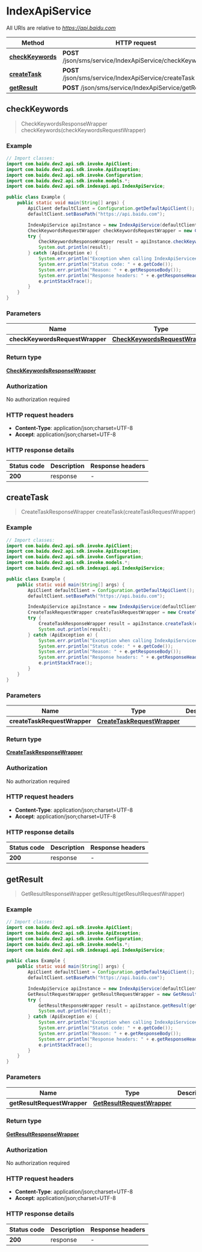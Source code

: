 # IndexApiService

All URIs are relative to *https://api.baidu.com*

Method | HTTP request | Description
------------- | ------------- | -------------
[**checkKeywords**](IndexApiService.md#checkKeywords) | **POST** /json/sms/service/IndexApiService/checkKeywords | 
[**createTask**](IndexApiService.md#createTask) | **POST** /json/sms/service/IndexApiService/createTask | 
[**getResult**](IndexApiService.md#getResult) | **POST** /json/sms/service/IndexApiService/getResult | 



## checkKeywords

> CheckKeywordsResponseWrapper checkKeywords(checkKeywordsRequestWrapper)



### Example

```java
// Import classes:
import com.baidu.dev2.api.sdk.invoke.ApiClient;
import com.baidu.dev2.api.sdk.invoke.ApiException;
import com.baidu.dev2.api.sdk.invoke.Configuration;
import com.baidu.dev2.api.sdk.invoke.models.*;
import com.baidu.dev2.api.sdk.indexapi.api.IndexApiService;

public class Example {
    public static void main(String[] args) {
        ApiClient defaultClient = Configuration.getDefaultApiClient();
        defaultClient.setBasePath("https://api.baidu.com");

        IndexApiService apiInstance = new IndexApiService(defaultClient);
        CheckKeywordsRequestWrapper checkKeywordsRequestWrapper = new CheckKeywordsRequestWrapper(); // CheckKeywordsRequestWrapper | 
        try {
            CheckKeywordsResponseWrapper result = apiInstance.checkKeywords(checkKeywordsRequestWrapper);
            System.out.println(result);
        } catch (ApiException e) {
            System.err.println("Exception when calling IndexApiService#checkKeywords");
            System.err.println("Status code: " + e.getCode());
            System.err.println("Reason: " + e.getResponseBody());
            System.err.println("Response headers: " + e.getResponseHeaders());
            e.printStackTrace();
        }
    }
}
```

### Parameters


Name | Type | Description  | Notes
------------- | ------------- | ------------- | -------------
 **checkKeywordsRequestWrapper** | [**CheckKeywordsRequestWrapper**](CheckKeywordsRequestWrapper.md)|  |

### Return type

[**CheckKeywordsResponseWrapper**](CheckKeywordsResponseWrapper.md)

### Authorization

No authorization required

### HTTP request headers

- **Content-Type**: application/json;charset=UTF-8
- **Accept**: application/json;charset=UTF-8


### HTTP response details
| Status code | Description | Response headers |
|-------------|-------------|------------------|
| **200** | response |  -  |


## createTask

> CreateTaskResponseWrapper createTask(createTaskRequestWrapper)



### Example

```java
// Import classes:
import com.baidu.dev2.api.sdk.invoke.ApiClient;
import com.baidu.dev2.api.sdk.invoke.ApiException;
import com.baidu.dev2.api.sdk.invoke.Configuration;
import com.baidu.dev2.api.sdk.invoke.models.*;
import com.baidu.dev2.api.sdk.indexapi.api.IndexApiService;

public class Example {
    public static void main(String[] args) {
        ApiClient defaultClient = Configuration.getDefaultApiClient();
        defaultClient.setBasePath("https://api.baidu.com");

        IndexApiService apiInstance = new IndexApiService(defaultClient);
        CreateTaskRequestWrapper createTaskRequestWrapper = new CreateTaskRequestWrapper(); // CreateTaskRequestWrapper | 
        try {
            CreateTaskResponseWrapper result = apiInstance.createTask(createTaskRequestWrapper);
            System.out.println(result);
        } catch (ApiException e) {
            System.err.println("Exception when calling IndexApiService#createTask");
            System.err.println("Status code: " + e.getCode());
            System.err.println("Reason: " + e.getResponseBody());
            System.err.println("Response headers: " + e.getResponseHeaders());
            e.printStackTrace();
        }
    }
}
```

### Parameters


Name | Type | Description  | Notes
------------- | ------------- | ------------- | -------------
 **createTaskRequestWrapper** | [**CreateTaskRequestWrapper**](CreateTaskRequestWrapper.md)|  |

### Return type

[**CreateTaskResponseWrapper**](CreateTaskResponseWrapper.md)

### Authorization

No authorization required

### HTTP request headers

- **Content-Type**: application/json;charset=UTF-8
- **Accept**: application/json;charset=UTF-8


### HTTP response details
| Status code | Description | Response headers |
|-------------|-------------|------------------|
| **200** | response |  -  |


## getResult

> GetResultResponseWrapper getResult(getResultRequestWrapper)



### Example

```java
// Import classes:
import com.baidu.dev2.api.sdk.invoke.ApiClient;
import com.baidu.dev2.api.sdk.invoke.ApiException;
import com.baidu.dev2.api.sdk.invoke.Configuration;
import com.baidu.dev2.api.sdk.invoke.models.*;
import com.baidu.dev2.api.sdk.indexapi.api.IndexApiService;

public class Example {
    public static void main(String[] args) {
        ApiClient defaultClient = Configuration.getDefaultApiClient();
        defaultClient.setBasePath("https://api.baidu.com");

        IndexApiService apiInstance = new IndexApiService(defaultClient);
        GetResultRequestWrapper getResultRequestWrapper = new GetResultRequestWrapper(); // GetResultRequestWrapper | 
        try {
            GetResultResponseWrapper result = apiInstance.getResult(getResultRequestWrapper);
            System.out.println(result);
        } catch (ApiException e) {
            System.err.println("Exception when calling IndexApiService#getResult");
            System.err.println("Status code: " + e.getCode());
            System.err.println("Reason: " + e.getResponseBody());
            System.err.println("Response headers: " + e.getResponseHeaders());
            e.printStackTrace();
        }
    }
}
```

### Parameters


Name | Type | Description  | Notes
------------- | ------------- | ------------- | -------------
 **getResultRequestWrapper** | [**GetResultRequestWrapper**](GetResultRequestWrapper.md)|  |

### Return type

[**GetResultResponseWrapper**](GetResultResponseWrapper.md)

### Authorization

No authorization required

### HTTP request headers

- **Content-Type**: application/json;charset=UTF-8
- **Accept**: application/json;charset=UTF-8


### HTTP response details
| Status code | Description | Response headers |
|-------------|-------------|------------------|
| **200** | response |  -  |

